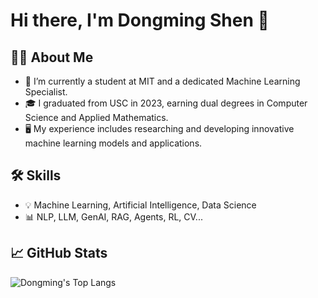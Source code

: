<!--
**DongmingShenDS/DongmingShenDS** is a ✨ _special_ ✨ repository because its `README.md` (this file) appears on your GitHub profile.

Here are some ideas to get you started:

- 🔭 I’m currently working on ...
- 🌱 I’m currently learning ...
- 👯 I’m looking to collaborate on ...
- 🤔 I’m looking for help with ...
- 💬 Ask me about ...
- 📫 How to reach me: ...
- 😄 Pronouns: ...
- ⚡ Fun fact: ...
-->

# Hi there, I'm Dongming Shen 👋

## 👨‍💻 About Me

- 🔭 I’m currently a student at MIT and a dedicated Machine Learning Specialist.
- 🎓 I graduated from USC in 2023, earning dual degrees in Computer Science and Applied Mathematics.
- 🖥️ My experience includes researching and developing innovative machine learning models and applications.

## 🛠 Skills

- 💡 Machine Learning, Artificial Intelligence, Data Science
- 📊 NLP, LLM, GenAI, RAG, Agents, RL, CV...

## 📈 GitHub Stats

![Dongming's Top Langs](https://github-readme-stats.vercel.app/api/top-langs/?username=DongmingShenDS&size_weight=0.06&count_weight=0.94&langs_count=8&layout=compact&theme=transparent)
